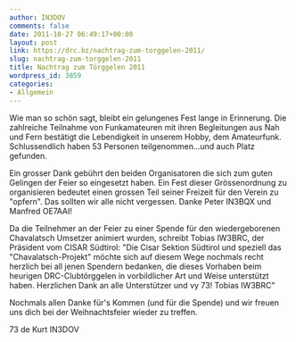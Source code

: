 ```yaml
---
author: IN3DOV
comments: false
date: 2011-10-27 06:49:17+00:00
layout: post
link: https://drc.bz/nachtrag-zum-torggelen-2011/
slug: nachtrag-zum-torggelen-2011
title: Nachtrag zum Törggelen 2011
wordpress_id: 3859
categories:
- Allgemein
---
```


Wie man so schön sagt, bleibt ein gelungenes Fest lange in Erinnerung. Die zahlreiche Teilnahme von Funkamateuren mit ihren Begleitungen aus Nah und Fern bestätigt die Lebendigkeit in unserem Hobby, dem Amateurfunk. Schlussendlich haben 53 Personen teilgenommen...und auch Platz gefunden.

Ein grosser Dank gebührt den beiden Organisatoren die sich zum guten Gelingen der Feier so eingesetzt haben. Ein Fest dieser Grössenordnung zu organisieren bedeutet einen grossen Teil seiner Freizeit für den Verein zu "opfern". Das sollten wir alle nicht vergessen. Danke Peter IN3BQX und Manfred OE7AAI!

Da die Teilnehmer an der Feier zu einer Spende für den wiedergeborenen Chavalatsch Umsetzer animiert wurden, schreibt Tobias IW3BRC, der Präsident vom CISAR Südtirol: "Die Cisar Sektion Südtirol und speziell das "Chavalatsch-Projekt" möchte sich auf diesem Wege nochmals recht herzlich bei all jenen Spendern bedanken, die dieses Vorhaben beim heurigen DRC-Clubtörggelen in vorbildlicher Art und Weise unterstützt haben. Herzlichen Dank an alle Unterstützer und vy 73! Tobias IW3BRC"

Nochmals allen Danke für's Kommen (und für die Spende) und wir freuen uns dich bei der Weihnachtsfeier wieder zu treffen.

73 de Kurt IN3DOV
